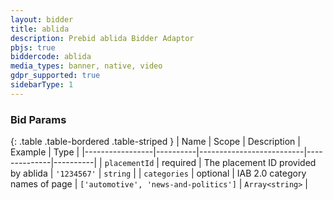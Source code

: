 ```yaml
---
layout: bidder
title: ablida
description: Prebid ablida Bidder Adaptor
pbjs: true
biddercode: ablida
media_types: banner, native, video
gdpr_supported: true
sidebarType: 1
---
```



### Bid Params

{: .table .table-bordered .table-striped }
| Name            | Scope    | Description              | Example      | Type     |
|-----------------|----------|--------------------------|--------------|----------|
| `placementId`   | required | The placement ID provided by ablida | `'1234567'` | `string` |
| `categories`    | optional | IAB 2.0 category names of page | `['automotive', 'news-and-politics']` | `Array<string>` |
